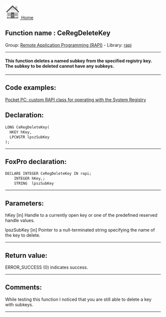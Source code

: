 [<img src="../../images/home.png"> Home ](https://github.com/VFPX/Win32API)  

## Function name : CeRegDeleteKey
Group: [Remote Application Programming (RAPI)](../../functions_group.md#Remote_Application_Programming_(RAPI))  -  Library: [rapi](../../Libraries.md#rapi)  
***  


#### This function deletes a named subkey from the specified registry key. The subkey to be deleted cannot have any subkeys.
***  


## Code examples:
[Pocket PC: custom RAPI class for operating with the System Registry](../../samples/sample_441.md)  

## Declaration:
```foxpro  
LONG CeRegDeleteKey(
  HKEY hKey,
  LPCWSTR lpszSubKey
);  
```  
***  


## FoxPro declaration:
```foxpro  
DECLARE INTEGER CeRegDeleteKey IN rapi;
	INTEGER hKey,;
	STRING  lpszSubKey  
```  
***  


## Parameters:
hKey 
[in] Handle to a currently open key or one of the predefined reserved handle values.

lpszSubKey 
[in] Pointer to a null-terminated string specifying the name of the key to delete.  
***  


## Return value:
ERROR_SUCCESS (0) indicates success.  
***  


## Comments:
While testing this function I noticed that you are still able to delete a key with subkeys.  
  
***  

